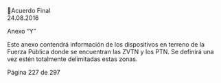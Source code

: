Acuerdo Final  
24.08.2016  

Anexo “Y” 
 
Este anexo contendrá información de los dispositivos en terreno de la Fuerza Pública donde se encuentran 
las ZVTN y los PTN. Se definirá una vez estén totalmente delimitadas estas zonas.  
 
 
 
 
 
 
 
 
 
 
 
 
 
 
 
 
 
 
 
 
 
 
 
 
 
 
 
 
 
 
 
 
 
 
 
 
 
 
 
 
 
 
 
Página 227 de 297 
 


